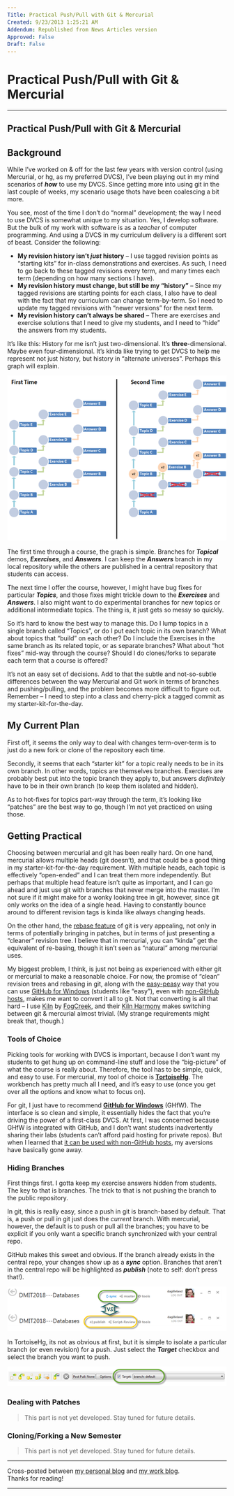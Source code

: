 ```yaml
---
Title: Practical Push/Pull with Git & Mercurial
Created: 9/23/2013 1:25:21 AM
Addendum: Republished from News Articles version
Approved: False
Draft: False
---
```

# Practical Push/Pull with Git & Mercurial

---

## Practical Push/Pull with Git & Mercurial

## Background


While I’ve worked on & off for the last few years with version control (using Mercurial, or hg, as my preferred DVCS), I’ve been playing out in my mind scenarios of ***how*** to use my DVCS. Since getting more into using git in the last couple of weeks, my scenario usage thots have been coalescing a bit more.



You see, most of the time I don’t do “normal” development; the way I need to use DVCS is somewhat unique to my situation. Yes, I develop software. But the bulk of my work with software is as a *teacher* of computer programming. And using a DVCS in my curriculum delivery is a different sort of beast. Consider the following:


- **My revision history isn’t *just* history** – I use tagged revision points as “starting kits” for in-class demonstrations and exercises. As such, I need to go back to these tagged revisions every term, and many times each term (depending on how many sections I have).
- **My revision history must change, but still be my “history”** – Since my tagged revisions are starting points for each class, I also have to deal with the fact that my curriculum can change term-by-term. So I need to update my tagged revisions with “newer versions” for the next term.
- **My revision history can’t always be shared** – There are exercises and exercise solutions that I need to give my students, and I need to “hide” the answers from my students.



It’s like this: History for me isn’t just two-dimensional. It’s **three**-dimensional. Maybe even four-dimensional. It’s kinda like trying to get DVCS to help me represent not just history, but history in “alternate universes”. Perhaps this graph will explain.



[![image](images/010/10/10/image_thumb.png "image")](images/010/10/10/image.png)



The first time through a course, the graph is simple. Branches for ***Topical*** demos, ***Exercises***, and ***Answers***. I can keep the ***Answers*** branch in my local repository while the others are published in a central repository that students can access.



The next time I offer the course, however, I might have bug fixes for particular ***Topics***, and those fixes might trickle down to the ***Exercises*** and ***Answers***. I also might want to do experimental branches for new topics or additional intermediate topics. The thing is, it just gets so messy so quickly.



So it’s hard to know the best way to manage this. Do I lump topics in a single branch called “Topics”, or do I put each topic in its own branch? What about topics that “build” on each other? Do I include the Exercises in the same branch as its related topic, or as separate branches? What about “hot fixes” mid-way through the course? Should I do clones/forks to separate each term that a course is offered?



It’s not an easy set of decisions. Add to that the subtle and not-so-subtle differences between the way Mercurial and Git work in terms of branches and pushing/pulling, and the problem becomes more difficult to figure out. Remember – I need to step into a class and cherry-pick a tagged commit as my starter-kit-for-the-day.


## My Current Plan


First off, it seems the only way to deal with changes term-over-term is to just do a new fork or clone of the repository each time.



Secondly, it seems that each “starter kit” for a topic really needs to be in its own branch. In other words, topics are themselves branches. Exercises are probably best put into the topic branch they apply to, but answers *definitely* have to be in their own branch (to keep them isolated and hidden).



As to hot-fixes for topics part-way through the term, it’s looking like “patches” are the best way to go, though I’m not yet practiced on using those.


## Getting Practical


Choosing between mercurial and git has been really hard. On one hand, mercurial allows multiple heads (git doesn’t), and that could be a good thing in my starter-kit-for-the-day requirement. With multiple heads, each topic is effectively “open-ended” and I can treat them more independently. But perhaps that multiple head feature isn’t quite as important, and I can go ahead and just use git with branches that never merge into the master. I’m not sure if it might make for a wonky looking tree in git, however, since git only works on the idea of a single head. Having to constantly bounce around to different revision tags is kinda like always changing heads.



On the other hand, the [rebase feature](http://git-scm.com/book/en/Git-Branching-Rebasing) of git is very appealing, not only in terms of potentially bringing in patches, but in terms of just presenting a “cleaner” revision tree. I believe that in mercurial, you can “kinda” get the equivalent of re-basing, though it isn’t seen as “natural” among mercurial uses.



My biggest problem, I think, is just not being as experienced with either git or mercurial to make a reasonable choice. For now, the promise of “clean” revision trees and rebasing in git, along with the [easy-peasy](http://www.urbandictionary.com/define.php?term=easy%20peasy) way that you can use [GitHub for Windows](http://windows.github.com/) (students like “easy”), even with [non-GitHub hosts](http://kb.gilleland.info/Home/tabid/808/ctl/ArticleView/mid/1674/articleId/215/PageID/232/Git-almost-Anywhere-with-GitHub-for-Windows.aspx), makes me want to convert it all to git. Not that converting is all that hard – I use [Kiln](http://www.fogcreek.com/kiln/) by [FogCreek](http://www.fogcreek.com/), and their [Kiln Harmony](http://blog.fogcreek.com/announcing-kiln-harmony-the-future-of-dvcs/) makes switching between git & mercurial almost trivial. (My strange requirements might break that, though.)


### Tools of Choice


Picking tools for working with DVCS is important, because I don’t want my students to get hung up on command-line stuff and lose the “big-picture” of what the course is really about. Therefore, the tool has to be simple, quick, and easy to use. For mercurial, my tool of choice is [**TortoiseHg**](http://tortoisehg.bitbucket.org/). The workbench has pretty much all I need, and it’s easy to use (once you get over all the options and know what to focus on).



For git, I just have to recommend [**GitHub for Windows**](http://windows.github.com/) (GHfW). The interface is so clean and simple, it essentially hides the fact that you’re driving the power of a first-class DVCS. At first, I was concerned because GHfW is integrated with GitHub, and I don’t want students inadvertently sharing their labs (students can’t afford paid hosting for private repos). But when I learned that [it can be used with non-GitHub hosts](http://kb.gilleland.info/Home/tabid/808/ctl/ArticleView/mid/1674/articleId/215/PageID/232/Git-almost-Anywhere-with-GitHub-for-Windows.aspx), my aversions have basically gone away.


### Hiding Branches


First things first. I gotta keep my exercise answers hidden from students. The key to that is branches. The trick to that is not pushing the branch to the public repository.



In git, this is really easy, since a push in git is branch-based by default. That is, a push or pull in git just does the *current* branch. With mercurial, however, the default is to push or pull all the branches; you have to be explicit if you only want a specific branch synchronized with your central repo.



GitHub makes this sweet and obvious. If the branch already exists in the central repo, your changes show up as a ***sync*** option. Branches that aren’t in the central repo will be highlighted as ***publish*** (note to self: don’t press that!).



[![SNAGHTML2cd15913](images/010/10/10/SNAGHTML2cd15913_thumb.png "SNAGHTML2cd15913")](images/010/10/10/SNAGHTML2cd15913.png)



In TortoiseHg, its not as obvious at first, but it is simple to isolate a particular branch (or even revision) for a push. Just select the ***Target*** checkbox and select the branch you want to push.



[![SNAGHTML2cdbf59f](images/010/10/10/SNAGHTML2cdbf59f_thumb.png "SNAGHTML2cdbf59f")](images/010/10/10/SNAGHTML2cdbf59f.png)


### Dealing with Patches


> This part is not yet developed. Stay tuned for future details.


### Cloning/Forking a New Semester


> This part is not yet developed. Stay tuned for future details.






* * *


Cross-posted between [my personal blog](http://kb.gilleland.info/) and [my work blog](http://www.dmit.nait.ca/staff/dgilleland/).       
Thanks for reading!



---

